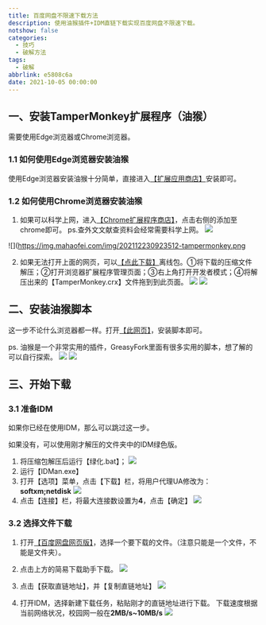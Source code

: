 ```yaml
---
title: 百度网盘不限速下载方法
description: 使用油猴插件+IDM直链下载实现百度网盘不限速下载。
notshow: false
categories:
  - 技巧
  - 破解方法
tags:
  - 破解
abbrlink: e5808c6a
date: 2021-10-05 00:00:00
---
```



## 一、安装TamperMonkey扩展程序（油猴）
需要使用Edge浏览器或Chrome浏览器。

### 1.1 如何使用Edge浏览器安装油猴
使用Edge浏览器安装油猴十分简单，直接进入[【扩展应用商店】](https://microsoftedge.microsoft.com/addons/detail/tampermonkey/iikmkjmpaadaobahmlepeloendndfphd?hl=zh-CN)安装即可。
### 1.2 如何使用Chrome浏览器安装油猴
1. 如果可以科学上网，进入[【Chrome扩展程序商店】](https://chrome.google.com/webstore/detail/tampermonkey/dhdgffkkebhmkfjojejmpbldmpobfkfo?hl=zh-CN)，点击右侧的添加至chrome即可。
  ps.查外文文献查资料会经常需要科学上网。
  ![](https://img.mahaofei.com/img/202112230923512-tampermonkey.png)

  ![](https://img.mahaofei.com/img/202112230923512-tampermonkey.png

2. 如果无法打开上面的网页，可以[【点此下载】](https://huffie.lanzouw.com/i6TuUuhjdyd
)离线包。①将下载的压缩文件解压；②打开浏览器扩展程序管理页面；③右上角打开开发者模式；④将解压出来的【TamperMonkey.crx】文件拖到到此页面。
![](https://img.mahaofei.com/img/202112230924215-chrome-extension.png)
![](https://img.mahaofei.com/img/202112230924091-chrome-extension.png)

## 二、安装油猴脚本

这一步不论什么浏览器都一样。打开[【此网页】](https://greasyfork.org/zh-CN/scripts/418182-%E7%99%BE%E5%BA%A6%E7%BD%91%E7%9B%98%E7%AE%80%E6%98%93%E4%B8%8B%E8%BD%BD%E5%8A%A9%E6%89%8B-%E7%9B%B4%E9%93%BE%E4%B8%8B%E8%BD%BD%E5%A4%8D%E6%B4%BB%E7%89%88)，安装脚本即可。

ps. 油猴是一个非常实用的插件，GreasyFork里面有很多实用的脚本，想了解的可以自行探索。
![](https://img.mahaofei.com/img/202112230925109-greasyfork.png)
![](https://img.mahaofei.com/img/202112230927139-baiduwangpan.png)

## 三、开始下载
### 3.1 准备IDM
如果你已经在使用IDM，那么可以跳过这一步。

如果没有，可以使用刚才解压的文件夹中的IDM绿色版。
1. 将压缩包解压后运行【绿化.bat】；
![](https://img.mahaofei.com/img/202112230928396-lvhua.png)
2. 运行【IDMan.exe】
3. 打开【选项】菜单，点击【下载】栏，将用户代理UA修改为：**softxm;netdisk**
![](https://img.mahaofei.com/img/202112230929578-daili.png)
4. 点击【连接】栏，将最大连接数设置为**4**，点击【确定】
![](https://img.mahaofei.com/img/202112230929559-linknumber.png)

### 3.2 选择文件下载
1. 打开[【百度网盘网页版】](https://pan.baidu.com/)，选择一个要下载的文件。（注意只能是一个文件，不能是文件夹）。

2. 点击上方的简易下载助手下载。
![](https://img.mahaofei.com/img/202112230929410-xiazai1.png)
3. 点击【获取直链地址】，并【复制直链地址】
![](https://img.mahaofei.com/img/202112230930860-xiazai2.png)
4. 打开IDM，选择新建下载任务，粘贴刚才的直链地址进行下载。
下载速度根据当前网络状况，校园网一般在**2MB/s~10MB/s**
![](https://img.mahaofei.com/img/202112230930623-ceshi.png)